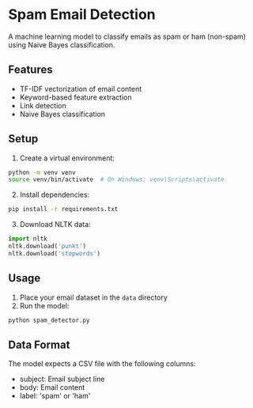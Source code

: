 # Spam Email Detection

A machine learning model to classify emails as spam or ham (non-spam) using Naive Bayes classification.

## Features
- TF-IDF vectorization of email content
- Keyword-based feature extraction
- Link detection
- Naive Bayes classification

## Setup
1. Create a virtual environment:
```bash
python -m venv venv
source venv/bin/activate  # On Windows: venv\Scripts\activate
```

2. Install dependencies:
```bash
pip install -r requirements.txt
```

3. Download NLTK data:
```python
import nltk
nltk.download('punkt')
nltk.download('stopwords')
```

## Usage
1. Place your email dataset in the `data` directory
2. Run the model:
```bash
python spam_detector.py
```

## Data Format
The model expects a CSV file with the following columns:
- subject: Email subject line
- body: Email content
- label: 'spam' or 'ham' 